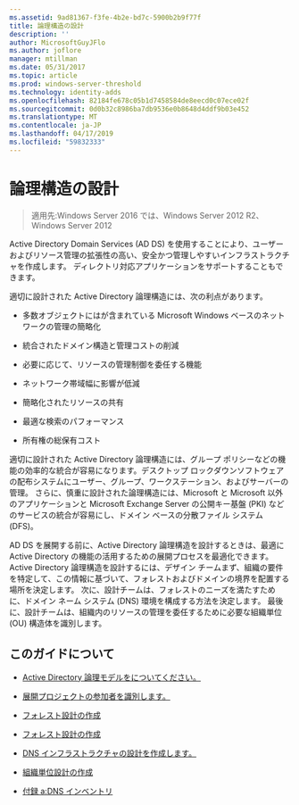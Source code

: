 ```yaml
---
ms.assetid: 9ad81367-f3fe-4b2e-bd7c-5900b2b9f77f
title: 論理構造の設計
description: ''
author: MicrosoftGuyJFlo
ms.author: joflore
manager: mtillman
ms.date: 05/31/2017
ms.topic: article
ms.prod: windows-server-threshold
ms.technology: identity-adds
ms.openlocfilehash: 82184fe678c05b1d7458584de8eecd0c07ece02f
ms.sourcegitcommit: 0d0b32c8986ba7db9536e0b8648d4ddf9b03e452
ms.translationtype: MT
ms.contentlocale: ja-JP
ms.lasthandoff: 04/17/2019
ms.locfileid: "59832333"
---
```

# <a name="designing-the-logical-structure"></a>論理構造の設計

>適用先:Windows Server 2016 では、Windows Server 2012 R2、Windows Server 2012

Active Directory Domain Services (AD DS) を使用することにより、ユーザーおよびリソース管理の拡張性の高い、安全かつ管理しやすいインフラストラクチャを作成します。 ディレクトリ対応アプリケーションをサポートすることもできます。  
  
適切に設計された Active Directory 論理構造には、次の利点があります。  
  
-   多数オブジェクトにはが含まれている Microsoft Windows ベースのネットワークの管理の簡略化  
  
-   統合されたドメイン構造と管理コストの削減  
  
-   必要に応じて、リソースの管理制御を委任する機能  
  
-   ネットワーク帯域幅に影響が低減  
  
-   簡略化されたリソースの共有  
  
-   最適な検索のパフォーマンス  
  
-   所有権の総保有コスト  
  
適切に設計された Active Directory 論理構造には、グループ ポリシーなどの機能の効率的な統合が容易になります。デスクトップ ロックダウンソフトウェアの配布システムにユーザー、グループ、ワークステーション、およびサーバーの管理。 さらに、慎重に設計された論理構造には、Microsoft と Microsoft 以外のアプリケーションと Microsoft Exchange Server の公開キー基盤 (PKI) などのサービスの統合が容易にし、ドメイン ベースの分散ファイル システム (DFS)。  
  
AD DS を展開する前に、Active Directory 論理構造を設計するときは、最適に Active Directory の機能の活用するための展開プロセスを最適化できます。 Active Directory 論理構造を設計するには、デザイン チームまず、組織の要件を特定して、この情報に基づいて、フォレストおよびドメインの境界を配置する場所を決定します。 次に、設計チームは、フォレストのニーズを満たすために、ドメイン ネーム システム (DNS) 環境を構成する方法を決定します。 最後に、設計チームは、組織内のリソースの管理を委任するために必要な組織単位 (OU) 構造体を識別します。  
  
## <a name="in-this-guide"></a>このガイドについて  
  
-   [Active Directory 論理モデルをについてください。](../../ad-ds/plan/Understanding-the-Active-Directory-Logical-Model.md)  
  
-   [展開プロジェクトの参加者を識別します。](../../ad-ds/plan/Identifying-the-Deployment-Project-Participants.md)  
  
-   [フォレスト設計の作成](../../ad-ds/plan/Creating-a-Forest-Design.md)  
  
-   [フォレスト設計の作成](../../ad-ds/plan/Creating-a-Domain-Design.md)  
  
-   [DNS インフラストラクチャの設計を作成します。](../../ad-ds/plan/Creating-a-DNS-Infrastructure-Design.md)  
  
-   [組織単位設計の作成](../../ad-ds/plan/Creating-an-Organizational-Unit-Design.md)  
  
-   [付録 a:DNS インベントリ](../../ad-ds/plan/Appendix-A--DNS-Inventory.md)  
  


